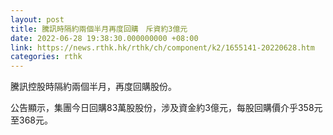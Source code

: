 ```yaml
---
layout: post
title: 騰訊時隔約兩個半月再度回購　斥資約3億元
date: 2022-06-28 19:38:30.000000000 +08:00
link: https://news.rthk.hk/rthk/ch/component/k2/1655141-20220628.htm
categories: rthk
---
```


騰訊控股時隔約兩個半月，再度回購股份。

公告顯示，集團今日回購83萬股股份，涉及資金約3億元，每股回購價介乎358元至368元。
